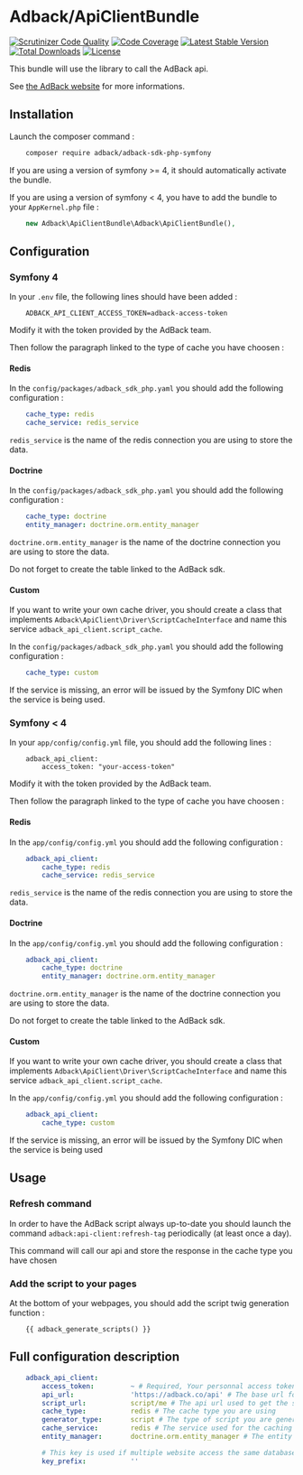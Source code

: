 Adback/ApiClientBundle
======================

[![Scrutinizer Code Quality](https://scrutinizer-ci.com/g/dekalee/adback-analytics-bundle/badges/quality-score.png?b=master)](https://scrutinizer-ci.com/g/dekalee/adback-analytics-bundle/?branch=master)
[![Code Coverage](https://scrutinizer-ci.com/g/dekalee/adback-analytics-bundle/badges/coverage.png?b=master)](https://scrutinizer-ci.com/g/dekalee/adback-analytics-bundle/?branch=master)
[![Latest Stable Version](https://poser.pugx.org/dekalee/adback-analytics-bundle/v/stable)](https://packagist.org/packages/dekalee/adback-analytics-bundle)
[![Total Downloads](https://poser.pugx.org/dekalee/adback-analytics-bundle/downloads)](https://packagist.org/packages/dekalee/adback-analytics-bundle)
[![License](https://poser.pugx.org/dekalee/adback-analytics-bundle/license)](https://packagist.org/packages/dekalee/adback-analytics-bundle)

This bundle will use the library to call the AdBack api.

See [the AdBack website](https://www.adback.co/) for more informations.

Installation
------------

Launch the composer command :

```bash
    composer require adback/adback-sdk-php-symfony
```

If you are using a version of symfony >= 4, it should automatically activate the bundle.

If you are using a version of symfony < 4, you have to add the bundle to your `AppKernel.php` file :

```php
    new Adback\ApiClientBundle\Adback\ApiClientBundle(),
```

Configuration
-------------

### Symfony 4

In your `.env` file, the following lines should have been added :

```dotenv
    ADBACK_API_CLIENT_ACCESS_TOKEN=adback-access-token
```

Modify it with the token provided by the AdBack team.

Then follow the paragraph linked to the type of cache you have choosen :

#### Redis

In the `config/packages/adback_sdk_php.yaml` you should add the following configuration :

```yaml
    cache_type: redis
    cache_service: redis_service
```

`redis_service` is the name of the redis connection you are using to store the data.

#### Doctrine

In the `config/packages/adback_sdk_php.yaml` you should add the following configuration :

```yaml
    cache_type: doctrine
    entity_manager: doctrine.orm.entity_manager
```

`doctrine.orm.entity_manager` is the name of the doctrine connection you are using to store the data.

Do not forget to create the table linked to the AdBack sdk.

#### Custom

If you want to write your own cache driver, you should create a class that implements
`Adback\ApiClient\Driver\ScriptCacheInterface` and name this service `adback_api_client.script_cache`.

In the `config/packages/adback_sdk_php.yaml` you should add the following configuration :

```yaml
    cache_type: custom
```

If the service is missing, an error will be issued by the Symfony DIC when the service is being used.

### Symfony < 4

In your `app/config/config.yml` file, you should add the following lines :

```dotenv
    adback_api_client:
        access_token: "your-access-token"
```

Modify it with the token provided by the AdBack team.

Then follow the paragraph linked to the type of cache you have choosen :

#### Redis

In the `app/config/config.yml` you should add the following configuration :

```yaml
    adback_api_client:
        cache_type: redis
        cache_service: redis_service
```

`redis_service` is the name of the redis connection you are using to store the data.

#### Doctrine

In the `app/config/config.yml` you should add the following configuration :

```yaml
    adback_api_client:
        cache_type: doctrine
        entity_manager: doctrine.orm.entity_manager
```

`doctrine.orm.entity_manager` is the name of the doctrine connection you are using to store the data.

Do not forget to create the table linked to the AdBack sdk.


#### Custom

If you want to write your own cache driver, you should create a class that implements
`Adback\ApiClient\Driver\ScriptCacheInterface` and name this service `adback_api_client.script_cache`.

In the `app/config/config.yml` you should add the following configuration :

```yaml
    adback_api_client:
        cache_type: custom
```

If the service is missing, an error will be issued by the Symfony DIC when the service is being used

Usage
-----

### Refresh command

In order to have the AdBack script always up-to-date you should launch the command `adback:api-client:refresh-tag`
periodically (at least once a day).

This command will call our api and store the response in the cache type you have chosen

### Add the script to your pages

At the bottom of your webpages, you should add the script twig generation function :

```twig
    {{ adback_generate_scripts() }}
```

Full configuration description
------------------------------

```yaml
    adback_api_client:
        access_token:         ~ # Required, Your personnal access token
        api_url:              'https://adback.co/api' # The base url for the api
        script_url:           script/me # The api url used to get the script
        cache_type:           redis # The cache type you are using
        generator_type:       script # The type of script you are generating
        cache_service:        redis # The service used for the caching
        entity_manager:       doctrine.orm.entity_manager # The entity manager used (only if you use the doctrine cache

        # This key is used if multiple website access the same database
        key_prefix:           ''
```
